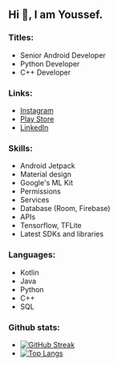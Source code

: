 ## Hi 👋, I am Youssef.

### Titles: 
<!-- * CEO at [Y.Moataz](https://www.facebook.com/y.moataz.dev) -->
* Senior Android Developer
* Python Developer
* C++ Developer

### Links: 
* [Instagram](https://www.instagram.com/youssefmoataz_/)
* [Play Store](https://play.google.com/store/apps/dev?id=6245006738668751785)
* [LinkedIn](https://www.linkedin.com/in/youssef-moataz-245713196)

### Skills:
* Android Jetpack
* Material design
* Google's ML Kit
* Permissions
* Services
* Database (Room, Firebase)
* APIs
* Tensorflow, TFLite
* Latest SDKs and libraries
<!-- * Design patterns -->
<!-- * Algorithms -->


<!-- <a href="https://www.linkedin.com/in/youssef-moataz-245713196/">
    <img src="https://github.com/rahulbanerjee26/githubProfileReadmeGenerator/blob/main/icons/tensorflow.svg" width="40" height="40" alt="LinkedIn Badge"/>
</a> -->

### Languages:
* Kotlin
* Java
* Python
* C++
* SQL

### Github stats:
* [![GitHub Streak](http://github-readme-streak-stats.herokuapp.com?user=RanaEssam03&hide_border=true)](https://git.io/streak-stats)
* [![Top Langs](https://github-readme-stats.vercel.app/api/top-langs/?username=YoussefMoataz&layout=compact&theme=dark&langs_count=6&hide=HTML,CSS)](https://github.com/YoussefMoataz)

<!-- Links with images -->
<!-- ### Links: 
<a href="https://www.instagram.com/youssefmoataz_/">
    <img src="https://github.com/rahuldkjain/github-profile-readme-generator/blob/master/src/images/icons/Social/instagram.svg" width="40" height="40" alt="LinkedIn Badge"/>
</a> &nbsp;
<a href="https://play.google.com/store/apps/dev?id=6245006738668751785">
    <img src="https://www.logo.wine/a/logo/Google_Play/Google_Play-Icon-Logo.wine.svg" width="40" height="40" alt="LinkedIn Badge"/>
</a> &nbsp;
<a href="https://www.linkedin.com/in/youssef-moataz-245713196">
    <img src="https://github.com/rahuldkjain/github-profile-readme-generator/blob/master/src/images/icons/Social/linked-in-alt.svg" width="40" height="40" alt="LinkedIn Badge"/>
</a> -->


<!---
YoussefMoataz/YoussefMoataz is a ✨ special ✨ repository because its `README.md` (this file) appears on your GitHub profile.
You can click the Preview link to take a look at your changes.
--->
